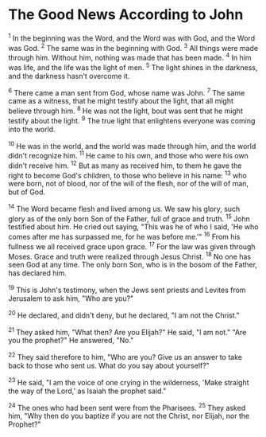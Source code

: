 # The Good News According to John

<sup>1</sup> In the beginning was the Word, and the Word was with God, and the Word was God.
<sup>2</sup> The same was in the beginning with God.
<sup>3</sup> All things were made through him. Without him, nothing was made that has been made.
<sup>4</sup> In him was life, and the life was the light of men.
<sup>5</sup> The light shines in the darkness, and the darkness hasn't overcome it.

<sup>6</sup> There came a man sent from God, whose name was John.
<sup>7</sup> The same came as a witness, that he might testify about the light, that all might believe through him.
<sup>8</sup> He was not the light, bout was sent that he might testify about the light.
<sup>9</sup> The true light that enlightens everyone was coming into the world.

<sup>10</sup> He was in the world, and the world was made through him, and the world didn't recognize him.
<sup>11</sup> He came to his own, and those who were his own didn't receive him.
<sup>12</sup> But as many as received him, to them he gave the right to become God's children, to those who believe in his name:
<sup>13</sup> who were born, not of blood, nor of the will of the flesh, nor of the will of man, but of God.

<sup>14</sup> The Word became flesh and lived among us. We saw his glory, such glory as of the only born Son of the Father, full of grace and truth.
<sup>15</sup> John testified about him. He cried out saying, "This was he of who I said, 'He who comes after me has surpassed me, for he was before me.'"
<sup>16</sup> From his fullness we all received grace upon grace.
<sup>17</sup> For the law was given through Moses. Grace and truth were realized through Jesus Christ.
<sup>18</sup> No one has seen God at any time. The only born Son, who is in the bosom of the Father, has declared him.

<sup>19</sup> This is John's testimony, when the Jews sent priests and Levites from Jerusalem to ask him, "Who are you?"

<sup>20</sup> He declared, and didn't deny, but he declared, "I am not the Christ."

<sup>21</sup> They asked him, "What then? Are you Elijah?" He said, "I am not." "Are you the prophet?" He answered, "No."

<sup>22</sup> They said therefore to him, "Who are you? Give us an answer to take back to those who sent us. What do you say about yourself?"

<sup>23</sup> He said, "I am the voice of one crying in the wilderness, 'Make straight the way of the Lord,' as Isaiah the prophet said."

<sup>24</sup> The ones who had been sent were from the Pharisees.
<sup>25</sup> They asked him, "Why then do you baptize if you are not the Christ, nor Elijah, nor the Prophet?"

